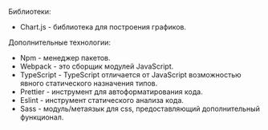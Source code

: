 Библиотеки:

- Chart.js - библиотека для построения графиков.

Дополнительные технологии:

- Npm - менеджер пакетов.
- Webpack - это сборщик модулей JavaScript.
- TypeScript - TypeScript отличается от JavaScript возможностью явного статического назначения типов.
- Prettier - инструмент для автоформатирования кода.
- Eslint - инструмент статического анализа кода.
- Sass - модуль/метаязык для css, предоставляющий дополнительный функционал.
